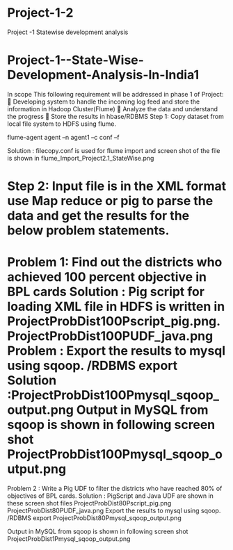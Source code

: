 # Project-1-2
Project -1 Statewise development analysis
# Project-1--State-Wise-Development-Analysis-In-India1
In scope
This following requirement will be addressed in phase 1 of Project:
 Developing system to handle the incoming log feed and store the information in Hadoop Cluster(Flume)
 Analyze the data and understand the progress
 Store the results in hbase/RDBMS
Step 1:
Copy dataset from local file system to HDFS using flume.

flume-agent agent –n agent1 –c conf –f <path to filecopy.conf>

Solution : filecopy.conf is used for flume import and screen shot of the file is shown in flume_Import_Project2.1_StateWise.png

Step 2: 
Input file is in the XML format use Map reduce or pig to parse the data and get the results for
the below problem statements.
==============================================================================================================================
Problem 1: Find out the districts who achieved 100 percent objective in BPL cards
Solution : Pig script for loading XML file in HDFS is written in 
ProjectProbDist100Pscript_pig.png.
ProjectProbDist100PUDF_java.png
Problem : Export the results to mysql using sqoop. /RDBMS export
Solution :ProjectProbDist100Pmysql_sqoop_output.png
Output in MySQL from sqoop is shown in following screen shot
ProjectProbDist100Pmysql_sqoop_output.png
===================================================================================================================================
Problem 2 : Write a Pig UDF to filter the districts who have reached 80% of objectives of BPL cards.
Solution : PigScript and Java UDF are shown in these screen shot files
ProjectProbDist80Pscript_pig.png
ProjectProbDist80PUDF_java.png
Export the results to mysql using sqoop. /RDBMS export
ProjectProbDist80Pmysql_sqoop_output.png

Output in MySQL from sqoop is shown in following screen shot
ProjectProbDist1Pmysql_sqoop_output.png
